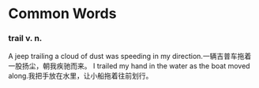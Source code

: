 # Common Words
### trail v. n.
A jeep trailing a cloud of dust was speeding in my direction.一辆吉普车拖着一股扬尘，朝我疾驰而来。
I trailed my hand in the water as the boat moved along.我把手放在水里，让小船拖着往前划行。
